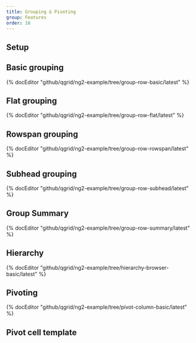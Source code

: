 ```yaml
---
title: Grouping & Pivoting
group: Features
order: 10
---
```


## Setup

## Basic grouping

{% docEditor "github/qgrid/ng2-example/tree/group-row-basic/latest" %}

## Flat grouping

{% docEditor "github/qgrid/ng2-example/tree/group-row-flat/latest" %}

## Rowspan grouping

{% docEditor "github/qgrid/ng2-example/tree/group-row-rowspan/latest" %}

## Subhead grouping

{% docEditor "github/qgrid/ng2-example/tree/group-row-subhead/latest" %}

## Group Summary

{% docEditor "github/qgrid/ng2-example/tree/group-row-summary/latest" %}

## Hierarchy

{% docEditor "github/qgrid/ng2-example/tree/hierarchy-browser-basic/latest" %}

## Pivoting

{% docEditor "github/qgrid/ng2-example/tree/pivot-column-basic/latest" %}

## Pivot cell template
